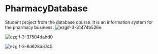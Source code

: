 # PharmacyDatabase
 
Student project from the database course. It is an information system for the pharmacy business. 
![ezgif-3-31474b526e](https://user-images.githubusercontent.com/16460530/166584778-8b71c69e-772c-466b-ab91-4290945ff5c8.gif)


![ezgif-3-37504dabd0](https://user-images.githubusercontent.com/16460530/166584793-63228b94-8aea-4cdd-ade6-5cf8860f5183.gif)


![ezgif-3-8d628a3745](https://user-images.githubusercontent.com/16460530/166584801-507dd127-a62d-46d5-ac15-b9f511ef1ee3.gif)

